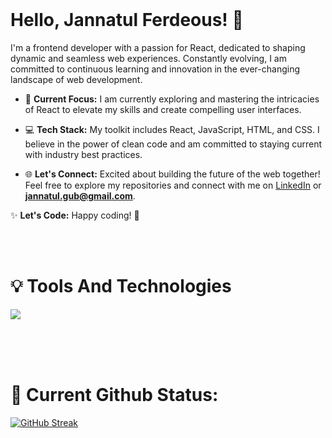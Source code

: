 
</br>

# Hello, Jannatul Ferdeous! 👋

I'm a frontend developer with a passion for React, dedicated to shaping dynamic and seamless web experiences. Constantly evolving, I am committed to continuous learning and innovation in the ever-changing landscape of web development.

- 🚀 **Current Focus:** I am currently exploring and mastering the intricacies of React to elevate my skills and create compelling user interfaces.

- 💻 **Tech Stack:** My toolkit includes React, JavaScript, HTML, and CSS. I believe in the power of clean code and am committed to staying current with industry best practices.

- 🌐 **Let's Connect:** Excited about building the future of the web together! Feel free to explore my repositories and connect with me on [LinkedIn](https://www.linkedin.com/in/jannatulferdeous/) or **jannatul.gub@gmail.com**.

✨ **Let's Code:** Happy coding! 🚀

<br/>


<br>

# :bulb: Tools And Technologies

<p >
  <a href="https://skillicons.dev">
    <img src="https://skillicons.dev/icons?i=react,js,next,typescript,redux,tailwind,vite,html,css,bootstrap,git,vscode,github,figma,pytorch,tensorflow" />
  </a>
</p>

<br>

<br>
<br>

# 🚀 **Current Github Status**:

<p  >
<a href="https://git.io/streak-stats"><img src="https://github-readme-streak-stats.herokuapp.com?user=%20fahim-khandakar&theme=tokyonight&hide_border=true" alt="GitHub Streak" /></a>
</p>

<br>
<br>


